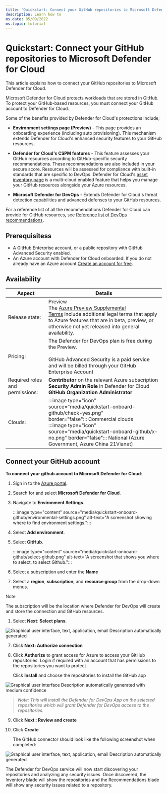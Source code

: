 ```yaml
---
title: 'Quickstart: Connect your GitHub repositories to Microsoft Defender for Cloud'
description: Learn how to 
ms.date: 05/09/2022
ms.topic: tutorial
---
```


# Quickstart: Connect your GitHub repositories to Microsoft Defender for Cloud 

This article explains how to connect your GitHub repositories to Microsoft Defender for Cloud.

Microsoft Defender for Cloud protects workloads that are stored in GitHub. To protect your GitHub-based resources, you must connect your GitHub account to Defender for Cloud.

Some of the benefits provided by Defender for Cloud's protections include;

- **Environment settings page (Preview)** - This page provides an onboarding experience (including auto provisioning). This mechanism extends Defender for Cloud's enhanced security features to your GitHub resources.

- **Defender for Cloud's CSPM features** - This feature assesses your GitHub resources according to GitHub-specific security recommendations. These recommendations are also included in your secure score. Resources will be assessed for compliance with built-in standards that are specific to DevOps. Defender for Cloud's [asset inventory page](asset-inventory.md) is a multi-cloud enabled feature that helps you manage your GitHub resources alongside your Azure resources.

- **Microsoft Defender for DevOps** - Extends Defender for Cloud's threat detection capabilities and advanced defenses to your GitHub resources.

For a reference list of all the recommendations Defender for Cloud can provide for GitHub resources, see [Reference list of DevOps recommendations](#reference-list-of-recommendations).

## Prerequisitess

- A GitHub Enterprise account, or a public repository with GitHub Advanced Security enabled.
- An Azure account with Defender for Cloud onboarded. If you do not already have an Azure account [Create an account for free](https://azure.microsoft.com/free/?WT.mc_id=A261C142F).

## Availability

| Aspect | Details |
|--|--|
| Release state: | Preview <br> The [Azure Preview Supplemental Terms](https://azure.microsoft.com/support/legal/preview-supplemental-terms/) include additional legal terms that apply to Azure features that are in beta, preview, or otherwise not yet released into general availability. |
| Pricing: | The Defender for DevOps plan is free during the Preview. <br><br> GitHub Advanced Security is a paid service and will be billed through your GitHub Enterprise Account |
| Required roles and permissions: | **Contributor** on the relevant Azure subscription <br> **Security Admin Role** in Defender for Cloud <br> **GitHub Organization Administrator** |
| Clouds: | :::image type="icon" source="media/quickstart-onboard-github/check-yes.png" border="false"::: Commercial clouds <br> :::image type="icon" source="media/quickstart-onboard-github/x-no.png" border="false"::: National (Azure Government, Azure China 21Vianet) |

## Connect your GitHub account

**To connect your github account to Microsoft Defender for Cloud**:

1.  Sign in to the [Azure portal](https://portal.azure.com/).

1. Search for and select **Microsoft Defender for Cloud**.

1. Navigate to **Environment Settings**.

    :::image type="content" source="media/quickstart-onboard-github/environmental-settings.png" alt-text="A screenshot showing where to find environment settings.":::

1. Select **Add environment**.

1. Select **GitHub**.

    :::image type="content" source="media/quickstart-onboard-github/select-github.png" alt-text="A screenshot that shows you where to select, to select Github.":::

1. Select a subscription and enter the **Name**

1. Select a **region**, **subscription**, and **resource group** from the drop-down menus.

> [!Note] 
> The subscription will be the location where Defender for DevOps will create and store the connection and GitHub resources.

1. Select **Next: Select plans**.

![Graphical user interface, text, application, email Description
automatically generated](./media/quickstart-onboard-github/image013.png)

7.  Click **Next: Authorize connection**

8.  Click **Authorize** to grant access for Azure to access your GitHub repositories. Login if required with an account that has permissions to the repositories you want to protect

     Click **Install** and choose the repositories to install the GitHub app

![Graphical user interface Description automatically generated with
medium confidence](./media/quickstart-onboard-github/image014.png)

>*Note: This will install the Defender for DevOps App on the selected repositories which will grant Defender for DevOps access to the repositories.*

9.  Click **Next : Review and create**

10. Click **Create**

    The GitHub connector should look like the following screenshot when completed:

![Graphical user interface, text, application, email Description
automatically generated](./media/quickstart-onboard-github/image015.png)

The Defender for DevOps service will now start discovering your repositories and analyzing any security issues. Once discovered, the Inventory blade will show the repositories and the Recommendations blade will show any security issues related to a repository.
